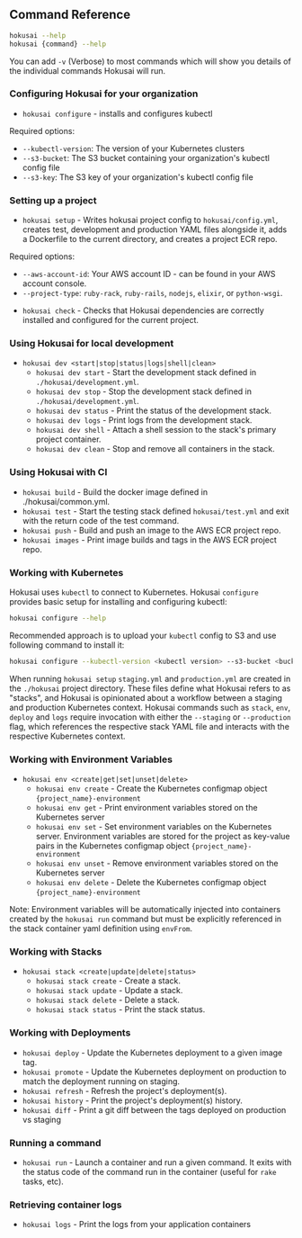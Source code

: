 ## Command Reference

```bash
hokusai --help
hokusai {command} --help
```

You can add `-v` (Verbose) to most commands which will show you details of the individual commands Hokusai will run.

### Configuring Hokusai for your organization

* `hokusai configure` - installs and configures kubectl

Required options:
  - `--kubectl-version`:  The version of your Kubernetes clusters
  - `--s3-bucket`: The S3 bucket containing your organization's kubectl config file
  - `--s3-key`: The S3 key of your organization's kubectl config file

### Setting up a project

* `hokusai setup` - Writes hokusai project config to `hokusai/config.yml`, creates test, development and production YAML files alongside it, adds a Dockerfile to the current directory, and creates a project ECR repo.

Required options:
  - `--aws-account-id`: Your AWS account ID - can be found in your AWS account console.
  - `--project-type`: `ruby-rack`, `ruby-rails`, `nodejs`, `elixir`, or `python-wsgi`.

* `hokusai check` - Checks that Hokusai dependencies are correctly installed and configured for the current project.

### Using Hokusai for local development

* `hokusai dev <start|stop|status|logs|shell|clean>`
  - `hokusai dev start` - Start the development stack defined in `./hokusai/development.yml`.
  - `hokusai dev stop` - Stop the development stack defined in `./hokusai/development.yml`.
  - `hokusai dev status` - Print the status of the development stack.
  - `hokusai dev logs` - Print logs from the development stack.
  - `hokusai dev shell` - Attach a shell session to the stack's primary project container.
  - `hokusai dev clean` - Stop and remove all containers in the stack.

### Using Hokusai with CI
* `hokusai build` - Build the docker image defined in ./hokusai/common.yml.
* `hokusai test` - Start the testing stack defined `hokusai/test.yml` and exit with the return code of the test command.
* `hokusai push` - Build and push an image to the AWS ECR project repo.
* `hokusai images` - Print image builds and tags in the AWS ECR project repo.

### Working with Kubernetes
Hokusai uses `kubectl` to connect to Kubernetes. Hokusai `configure` provides basic setup for installing and configuring kubectl:
```bash
hokusai configure --help
```
Recommended approach is to upload your `kubectl` config to S3 and use following command to install it:
```bash
hokusai configure --kubectl-version <kubectl version> --s3-bucket <bucket name> --s3-key <file key>
```

When running `hokusai setup` `staging.yml` and `production.yml` are created in the `./hokusai` project directory. These files define what Hokusai refers to as "stacks", and Hokusai is opinionated about a workflow between a staging and production Kubernetes context.  Hokusai commands such as `stack`, `env`, `deploy` and `logs` require invocation with either the `--staging` or `--production` flag, which references the respective stack YAML file and interacts with the respective Kubernetes context.

### Working with Environment Variables

* `hokusai env <create|get|set|unset|delete>`
  - `hokusai env create` - Create the Kubernetes configmap object `{project_name}-environment`
  - `hokusai env get` - Print environment variables stored on the Kubernetes server
  - `hokusai env set` - Set environment variables on the Kubernetes server. Environment variables are stored for the project as key-value pairs in the Kubernetes configmap object `{project_name}-environment`
  - `hokusai env unset` - Remove environment variables stored on the Kubernetes server
  - `hokusai env delete` - Delete the Kubernetes configmap object `{project_name}-environment`

Note: Environment variables will be automatically injected into containers created by the `hokusai run` command but must be explicitly referenced in the stack container yaml definition using `envFrom`.

### Working with Stacks

* `hokusai stack <create|update|delete|status>`
  - `hokusai stack create` - Create a stack.
  - `hokusai stack update` - Update a stack.
  - `hokusai stack delete` - Delete a stack.
  - `hokusai stack status` - Print the stack status.

### Working with Deployments

* `hokusai deploy` - Update the Kubernetes deployment to a given image tag.
* `hokusai promote` - Update the Kubernetes deployment on production to match the deployment running on staging.
* `hokusai refresh` - Refresh the project's deployment(s).
* `hokusai history` - Print the project's deployment(s) history.
* `hokusai diff` - Print a git diff between the tags deployed on production vs staging

### Running a command

* `hokusai run` - Launch a container and run a given command. It exits with the status code of the command run in the container (useful for `rake` tasks, etc).

### Retrieving container logs

* `hokusai logs` - Print the logs from your application containers

